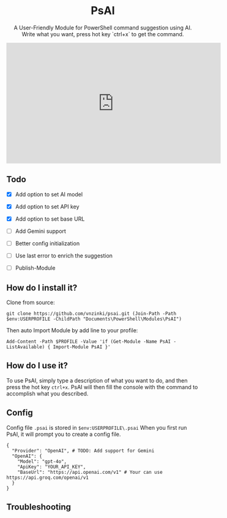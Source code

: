 <h1 align="center">PsAI</h1>

<p align="center">
  A User-Friendly Module for PowerShell command suggestion using AI. <br/>
  Write what you want, press hot key `ctrl+x` to get the command.
</p>

<p align="center">
  <iframe width="560" height="315" src="https://www.youtube.com/embed/GeJlDrPWQLk" title="YouTube video player" frameborder="0" allow="accelerometer; autoplay; clipboard-write; encrypted-media; gyroscope; picture-in-picture" allowfullscreen></iframe>
</p>

## Todo
- [x] Add option to set AI model
- [x] Add option to set API key
- [x] Add option to set base URL
- [ ] Add Gemini support
- [ ] Better config initialization
- [ ] Use last error to enrich the suggestion
- [ ] Publish-Module


## How do I install it?

Clone from source:
```
git clone https://github.com/vnzinki/psai.git (Join-Path -Path $env:USERPROFILE -ChildPath "Documents\PowerShell\Modules\PsAI")
```

Then auto Import Module by add line to your profile:
```
Add-Content -Path $PROFILE -Value 'if (Get-Module -Name PsAI -ListAvailable) { Import-Module PsAI }'

```

## How do I use it?
To use PsAI, simply type a description of what you want to do, and then press the hot key `ctrl+x`. PsAI will then fill the console with the command to accomplish what you described.


## Config

Config file `.psai` is stored in `$env:USERPROFILE\.psai`
When you first run PsAI, it will prompt you to create a config file.

```
{
  "Provider": "OpenAI", # TODO: Add support for Gemini
  "OpenAI": {
    "Model": "gpt-4o",
    "ApiKey": "YOUR_API_KEY",
    "BaseUrl": "https://api.openai.com/v1" # Your can use https://api.groq.com/openai/v1
  }
}

```

## Troubleshooting
